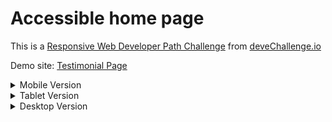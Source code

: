 # Accessible home page

This is a [Responsive Web Developer Path Challenge](https://devchallenges.io/challenge/simple-homepage) from [deveChallenge.io](https://devchallenges.io)

Demo site: [Testimonial Page](https://alberto-rj.github.io/accessible-home-page/index.html)

<details>
  <summary>Mobile Version</summary>
  <img alt="Mobile Screenshot" src="screenshot/screenshot-mobile.png">
</details>

<details>
  <summary>Tablet Version</summary> 
  <img src="screenshot/screenshot-tablet.png" alt="Tablet Screenshot">
</details>

<details>
  <summary>Desktop Version</summary> 
  <img alt="Desktop Screenshot" src="screenshot/screenshot-desktop.png">
</details>